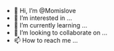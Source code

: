 - 👋 Hi, I’m @Momislove
- 👀 I’m interested in ...
- 🌱 I’m currently learning ...
- 💞️ I’m looking to collaborate on ...
- 📫 How to reach me ...

<!---
Momislove/Momislove is a ✨ special ✨ repository because its `README.md` (this file) appears on your GitHub profile.
You can click the Preview link to take a look at your changes.
--->
